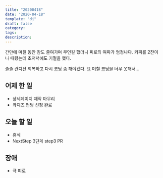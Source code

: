 ```yaml
---
title: "20200418"
date: "2020-04-18"
template: "dj"
draft: false
category:
tags:
description:
---
```


간만에 며칠 동안 잠도 줄여가며 무언갈 했더니
피로의 여파가 엄청나다.
커피를 2잔이나 때렸는데 초저녁에도 기절을 했다.

슬슬 컨디션 회복하고 다시 코딩 좀 해야겠다.
요 며칠 코딩을 너무 못해서...

## 어제 한 일

* 상세페이지 제작 마무리
* 와디즈 펀딩 신청 완료

## 오늘 할 일

* 휴식
* NextStep 3단계 step3 PR

## 장애

* 극 피로
